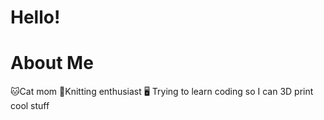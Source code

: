 # **Hello!**
<h1>About Me</h1>
<body>
  🐱Cat mom
  🧶Knitting enthusiast
  🖥 Trying to learn coding so I can 3D print cool stuff
</body>

